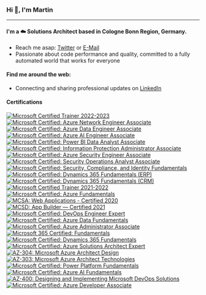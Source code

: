 ### Hi :wave:, I'm Martin
---
<!-- Nice Links
GitHub Emoji Cheat Sheet - https://github.com/ikatyang/emoji-cheat-sheet
-->

#### I'm a :cloud: Solutions Architect based in Cologne Bonn Region, Germany.

<!--
- I'm currently working full-time with awesome peeps at **[novaCapta](https://www.novacapta.de/)**
-->
- Reach me asap: [Twitter](https://twitter.com/samtrion/) or [E-Mail](mailto:me@samtrion.net)
- Passionate about code performance and quality, committed to a fully automated world that works for everyone

#### Find me around the web:
- Connecting and sharing professional updates on [LinkedIn](https://www.linkedin.com/in/martin-stuehmer/)

#### Certifications
<!--START_SECTION:badges-->

[![Microsoft Certified Trainer 2022-2023](https://images.credly.com/size/160x160/images/bb4156e4-c2e1-4399-b03c-af6feb7a6cc4/image.png)](http://www.credly.com/badges/0439cf8d-50d2-4f89-89f3-3de842cd5796 "Microsoft Certified Trainer 2022-2023")
[![Microsoft Certified: Azure Network Engineer Associate](https://images.credly.com/size/160x160/images/c3a2e51d-7984-48cc-a4cb-88d4e8487037/azure-network-engineer-associate-600x600.png)](http://www.credly.com/badges/b2f0e656-501e-4b93-86b7-c200420de3c2 "Microsoft Certified: Azure Network Engineer Associate")
[![Microsoft Certified: Azure Data Engineer Associate](https://images.credly.com/size/160x160/images/61542181-0e8d-496c-a17c-3d4bf590eda1/azure-data-engineer-associate-600x600.png)](http://www.credly.com/badges/a5633089-5798-481f-bfa0-3ad8d9cd7329 "Microsoft Certified: Azure Data Engineer Associate")
[![Microsoft Certified: Azure AI Engineer Associate](https://images.credly.com/size/160x160/images/1fab226c-0e60-4b45-9853-1905a4b6853a/azure-ai-engineer-600x600.png)](http://www.credly.com/badges/f65e95bb-9def-4f35-bd6c-7e51c3d74ad4 "Microsoft Certified: Azure AI Engineer Associate")
[![Microsoft Certified: Power BI Data Analyst Associate](https://images.credly.com/size/160x160/images/619f60f8-4f63-4772-910e-dc31c6f2f7e8/image.png)](http://www.credly.com/badges/3ff88abe-e52e-4480-9566-deaf4635b4da "Microsoft Certified: Power BI Data Analyst Associate")
[![Microsoft Certified: Information Protection Administrator Associate](https://images.credly.com/size/160x160/images/c36c96ec-5e83-4a77-868d-aca5e757cb92/information-protection-administrator-associate-600x600.png)](http://www.credly.com/badges/d53f4ec2-aa33-42d1-83af-2fbe2c60029e "Microsoft Certified: Information Protection Administrator Associate")
[![Microsoft Certified: Azure Security Engineer Associate](https://images.credly.com/size/160x160/images/1ad16b6f-2c71-4a2e-ae74-ec69c4766039/azure-security-engineer-associate600x600.png)](http://www.credly.com/badges/43062043-bea1-4f68-a00a-77b770addcc2 "Microsoft Certified: Azure Security Engineer Associate")
[![Microsoft Certified: Security Operations Analyst Associate](https://images.credly.com/size/160x160/images/7e75516f-5149-4d19-8d09-aa3dab4907cb/security-operations-analyst-associate-600x600.png)](http://www.credly.com/badges/01de1970-99c9-49fc-ba89-c0cff87fd12f "Microsoft Certified: Security Operations Analyst Associate")
[![Microsoft Certified: Security, Compliance, and Identity Fundamentals](https://images.credly.com/size/160x160/images/fc1352af-87fa-4947-ba54-398a0e63322e/security-compliance-and-identity-fundamentals-600x600.png)](http://www.credly.com/badges/4cd545f4-f88f-4420-ace1-0e62a0a1ed10 "Microsoft Certified: Security, Compliance, and Identity Fundamentals")
[![Microsoft Certified: Dynamics 365 Fundamentals (ERP)](https://images.credly.com/size/160x160/images/f611a90e-b8e2-4fdf-9bd6-9e8d5f4c30e8/dynamics365-fundamentals-erp-600x600.png)](http://www.credly.com/badges/242bf35c-02fa-4a62-a833-f502f19af34b "Microsoft Certified: Dynamics 365 Fundamentals (ERP)")
[![Microsoft Certified: Dynamics 365 Fundamentals (CRM)](https://images.credly.com/size/160x160/images/42992295-0ee2-4527-982d-e51efbec40fc/dynamics365-fundamentals-crm-600x600.png)](http://www.credly.com/badges/8a93acb6-bcef-496d-ad87-c53fc9c4ecfd "Microsoft Certified: Dynamics 365 Fundamentals (CRM)")
[![Microsoft Certified Trainer 2021-2022](https://images.credly.com/size/160x160/images/a6ea4416-4f34-4a85-bc24-eb3fe32fd241/MCT-Microsoft_Certified_Trainer-600x600.png)](http://www.credly.com/badges/fe40896f-8bed-4ce1-b123-517dde050ec2 "Microsoft Certified Trainer 2021-2022")
[![Microsoft Certified: Azure Fundamentals](https://images.credly.com/size/160x160/images/be8fcaeb-c769-4858-b567-ffaaa73ce8cf/image.png)](http://www.credly.com/badges/787f736e-e0b9-48c9-86ec-437ba569323f "Microsoft Certified: Azure Fundamentals")
[![MCSA: Web Applications - Certified 2020](https://images.credly.com/size/160x160/images/b87c24db-0e54-4f78-8059-eb47675d585d/MCSA-Web_Applications.png)](http://www.credly.com/badges/e97b4905-14f1-49d6-90ac-24c77e232152 "MCSA: Web Applications - Certified 2020")
[![MCSD: App Builder — Certified 2021](https://images.credly.com/size/160x160/images/3c9d970c-fb3d-4861-9588-902d489e5e6f/MCSD-App_Builder-600x600.png)](http://www.credly.com/badges/39bf6c2d-2698-4fb3-80e7-c7fe49f7b2aa "MCSD: App Builder — Certified 2021")
[![Microsoft Certified: DevOps Engineer Expert](https://images.credly.com/size/160x160/images/c3ab66f8-5d59-4afa-a6c2-0ba30a1989ca/CERT-Expert-DevOps-Engineer-600x600.png)](http://www.credly.com/badges/226e49fb-2d72-428c-b39e-36cd1690d12d "Microsoft Certified: DevOps Engineer Expert")
[![Microsoft Certified: Azure Data Fundamentals](https://images.credly.com/size/160x160/images/70eb1e3f-d4de-4377-a062-b20fb29594ea/azure-data-fundamentals-600x600.png)](http://www.credly.com/badges/22bb5a88-f298-4c91-8027-d17fc4325987 "Microsoft Certified: Azure Data Fundamentals")
[![Microsoft Certified: Azure Administrator Associate](https://images.credly.com/size/160x160/images/336eebfc-0ac3-4553-9a67-b402f491f185/azure-administrator-associate-600x600.png)](http://www.credly.com/badges/1a1d36bd-e560-4c98-90d9-4942923fd568 "Microsoft Certified: Azure Administrator Associate")
[![Microsoft 365 Certified: Fundamentals](https://images.credly.com/size/160x160/images/0c6d9839-f468-4adc-987d-5cfae4a9ee67/image.png)](http://www.credly.com/badges/79cb43db-a383-4d77-a1cc-d5a54345dbae "Microsoft 365 Certified: Fundamentals")
[![Microsoft Certified: Dynamics 365 Fundamentals](https://images.credly.com/size/160x160/images/ff67d2c3-ad8f-4766-b795-fc34a8461c94/dynamics365-fundamentals-600x600.png)](http://www.credly.com/badges/62f6b93f-7659-4108-829a-cdfba84baf73 "Microsoft Certified: Dynamics 365 Fundamentals")
[![Microsoft Certified: Azure Solutions Architect Expert](https://images.credly.com/size/160x160/images/987adb7e-49be-4e24-b67e-55986bd3fe66/azure-solutions-architect-expert-600x600.png)](http://www.credly.com/badges/3283845f-7fda-402f-8393-d10c9ce3c69b "Microsoft Certified: Azure Solutions Architect Expert")
[![AZ-304: Microsoft Azure Architect Design](https://images.credly.com/size/160x160/images/bfdff01e-a9dd-41fc-9301-8a90585c19bb/EXAM-Expert-AZ-304-600x600.png)](http://www.credly.com/badges/d765ab3e-7664-4d6c-854d-1de667730293 "AZ-304: Microsoft Azure Architect Design")
[![AZ-303: Microsoft Azure Architect Technologies](https://images.credly.com/size/160x160/images/285339cc-675a-4b1a-bdd9-283868af2fc8/EXAM-Expert-AZ-303-600x600.png)](http://www.credly.com/badges/f6b2cd2c-2bb1-4854-ab12-4e7a3b1dc2dc "AZ-303: Microsoft Azure Architect Technologies")
[![Microsoft Certified: Power Platform Fundamentals](https://images.credly.com/size/160x160/images/2a6251f2-737b-4bf6-9190-d77570cc76fc/CERT-Fundamentals-Power-Platform.png)](http://www.credly.com/badges/34a9b487-9279-49e4-b622-d8d91c8ffc1b "Microsoft Certified: Power Platform Fundamentals")
[![Microsoft Certified: Azure AI Fundamentals](https://images.credly.com/size/160x160/images/4136ced8-75d5-4afb-8677-40b6236e2672/azure-ai-fundamentals-600x600.png)](http://www.credly.com/badges/902c03fb-ba94-4536-a1a0-65f92b5aba62 "Microsoft Certified: Azure AI Fundamentals")
[![AZ-400: Designing and Implementing Microsoft DevOps Solutions](https://images.credly.com/size/160x160/images/107e2eb6-f394-40eb-83d2-d8c9b7d34555/exam-az400-600x600.png)](http://www.credly.com/badges/d120aeeb-f75b-444c-9516-6a1eb8f84146 "AZ-400: Designing and Implementing Microsoft DevOps Solutions")
[![Microsoft Certified: Azure Developer Associate](https://images.credly.com/size/160x160/images/63316b60-f62d-4e51-aacc-c23cb850089c/azure-developer-associate-600x600.png)](http://www.credly.com/badges/85f287ab-f32d-468a-ab03-9dbd940fa45c "Microsoft Certified: Azure Developer Associate")
<!--END_SECTION:badges-->

<!--
- Updating my personal website with examples of my work on <a href="https://samtrion.net">samtrion.net</a>

![Stats](https://github-readme-stats.vercel.app/api?username=samtrion&show_icons=true&count_private=true)
-->
